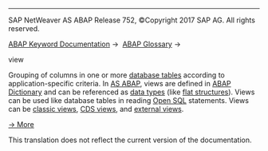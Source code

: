   

* * *

SAP NetWeaver AS ABAP Release 752, ©Copyright 2017 SAP AG. All rights reserved.

[ABAP Keyword Documentation](javascript:call_link\('abenabap.htm'\)) →  [ABAP Glossary](javascript:call_link\('abenabap_glossary.htm'\)) → 

view

Grouping of columns in one or more [database tables](javascript:call_link\('abendatabase_table_glosry.htm'\) "Glossary Entry") according to application-specific criteria. In [AS ABAP](javascript:call_link\('abensap_nw_abap_glosry.htm'\) "Glossary Entry"), views are defined in [ABAP Dictionary](javascript:call_link\('abenabap_dictionary_glosry.htm'\) "Glossary Entry") and can be referenced as [data types](javascript:call_link\('abendata_type_glosry.htm'\) "Glossary Entry") (like [flat structures](javascript:call_link\('abenflat_structure_glosry.htm'\) "Glossary Entry")). Views can be used like database tables in reading [Open SQL](javascript:call_link\('abenopen_sql_glosry.htm'\) "Glossary Entry") statements. Views can be [classic views](javascript:call_link\('abenclassical_view_glosry.htm'\) "Glossary Entry"), [CDS views](javascript:call_link\('abencds_view_glosry.htm'\) "Glossary Entry"), and [external views](javascript:call_link\('abenexternal_view_glosry.htm'\) "Glossary Entry").

[→ More](javascript:call_link\('abenddic_views.htm'\))

This translation does not reflect the current version of the documentation.